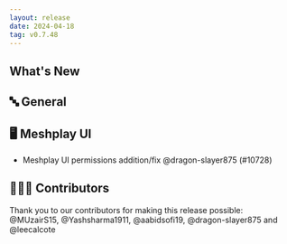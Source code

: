 ```yaml
---
layout: release
date: 2024-04-18
tag: v0.7.48
---
```


## What's New
## 🔤 General
## 🖥 Meshplay UI

- Meshplay UI permissions addition/fix @dragon-slayer875 (#10728)

## 👨🏽‍💻 Contributors

Thank you to our contributors for making this release possible:
@MUzairS15, @Yashsharma1911, @aabidsofi19, @dragon-slayer875 and @leecalcote

